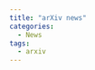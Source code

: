 ```yaml
---
title: "arXiv news"
categories:
  - News
tags:
  - arxiv
---
```


<script type="text/javascript" language="javascript">
  var request = new XMLHttpRequest()

  request.open('GET', 'https://arxiv.org/list/cs.AI/recent', true)
  request.onload = function () {
    // Begin accessing JSON data here
    var data = JSON.parse(this.response)

    if (request.status >= 200 && request.status < 400) {
      // data.forEach(movie => {
      //   console.log(movie.title)
      // })
      console.log(data)
    } else {
      console.log('error')
    }
  }

  request.send()

</script>